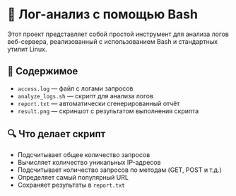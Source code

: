# 📝 Лог-анализ с помощью Bash

Этот проект представляет собой простой инструмент для анализа логов веб-сервера, реализованный с использованием Bash и стандартных утилит Linux.

## 📂 Содержимое
- `access.log` — файл с логами запросов
- `analyze_logs.sh` — скрипт для анализа логов
- `report.txt` — автоматически сгенерированный отчёт
- `result.png` — скриншот с результатом выполнения скрипта

## 🔍 Что делает скрипт
- Подсчитывает общее количество запросов
- Вычисляет количество уникальных IP-адресов
- Подсчитывает количество запросов по методам (GET, POST и т.д.)
- Определяет самый популярный URL
- Сохраняет результаты в `report.txt`
